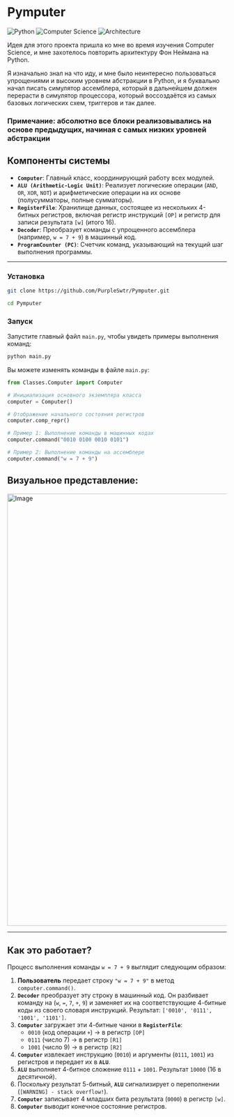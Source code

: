 # Pymputer

![Python](https://img.shields.io/badge/Python-3776AB?style=for-the-badge&logo=python&logoColor=white)
![Computer Science](https://img.shields.io/badge/Computer%20Science-Education-blueviolet?style=for-the-badge)
![Architecture](https://img.shields.io/badge/Architecture-CPU%20Simulation-orange?style=for-the-badge)

Идея для этого проекта пришла ко мне во время изучения Computer Science, и мне захотелось повторить архитектуру Фон Неймана на Python.

Я изначально знал на что иду, и мне было неинтересно пользоваться упрощениями и высоким уровнем абстракции в Python, и я буквально начал писать симулятор ассемблера, который в дальнейшем должен перерасти в симулятор процессора, который воссоздаётся из самых базовых логических схем, триггеров и так далее. 

### Примечание: абсолютно все блоки реализовывались на основе предыдущих, начиная с самых низких уровней абстракции

## Компоненты системы
*   **`Computer`**: Главный класс, координирующий работу всех модулей.
*   **`ALU (Arithmetic-Logic Unit)`**: Реализует логические операции (`AND`, `OR`, `XOR`, `NOT`) и арифметические операции на их основе (полусумматоры, полные сумматоры).
*   **`RegisterFile`**: Хранилище данных, состоящее из нескольких 4-битных регистров, включая регистр инструкций `[OP]` и регистр для записи результата `[w]` (итого 16).
*   **`Decoder`**: Преобразует команды с упрощенного ассемблера (например, `w = 7 + 9`) в машинный код.
*   **`ProgramCounter (PC)`**: Счетчик команд, указывающий на текущий шаг выполнения программы.

---

### Установка

```bash
git clone https://github.com/PurpleSwtr/Pymputer.git
```
```bash
cd Pymputer
```

### Запуск

Запустите главный файл `main.py`, чтобы увидеть примеры выполнения команд:

```bash
python main.py
```

Вы можете изменять команды в файле `main.py`:

```python
from Classes.Computer import Computer

# Инициализация основного экземпляра класса 
computer = Computer()

# Отображение начального состояния регистров
computer.comp_repr()

# Пример 1: Выполнение команды в машинных кодах
computer.command("0010 0100 0010 0101")

# Пример 2: Выполнение команды на ассемблере
computer.command("w = 7 + 9")
```

## Визуальное представление:

<img width="642" height="992" alt="Image" src="https://github.com/user-attachments/assets/495a6fa1-918c-4fbd-97a9-962f4520f10e" />

---

## Как это работает?

Процесс выполнения команды `w = 7 + 9` выглядит следующим образом:

1.  **Пользователь** передает строку `"w = 7 + 9"` в метод `computer.command()`.
2.  **`Decoder`** преобразует эту строку в машинный код. Он разбивает команду на (`w`, `=`, `7`, `+`, `9`) и заменяет их на соответствующие 4-битные коды из своего словаря инструкций. Результат: `['0010', '0111', '1001', '1101']`.
3.  **`Computer`** загружает эти 4-битные чанки в **`RegisterFile`**:
    *   `0010` (код операции `+`) -> в регистр `[OP]`
    *   `0111` (число 7) -> в регистр `[R1]`
    *   `1001` (число 9) -> в регистр `[R2]`
4.  **`Computer`** извлекает инструкцию (`0010`) и аргументы (`0111`, `1001`) из регистров и передает их в **`ALU`**.
5.  **`ALU`** выполняет 4-битное сложение `0111` + `1001`. Результат `10000` (16 в десятичной).
6.  Поскольку результат 5-битный, **`ALU`** сигнализирует о переполнении (`[WARNING] - stack overflow!`).
7.  **`Computer`** записывает 4 младших бита результата (`0000`) в регистр `[w]`.
8.  **`Computer`** выводит конечное состояние регистров.
